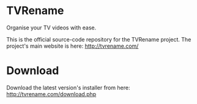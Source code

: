 # TVRename
Organise your TV videos with ease.

This is the official source-code repository for the TVRename project.
The project's main website is here: http://tvrename.com/

# Download
Download the latest version's installer from here: http://tvrename.com/download.php
